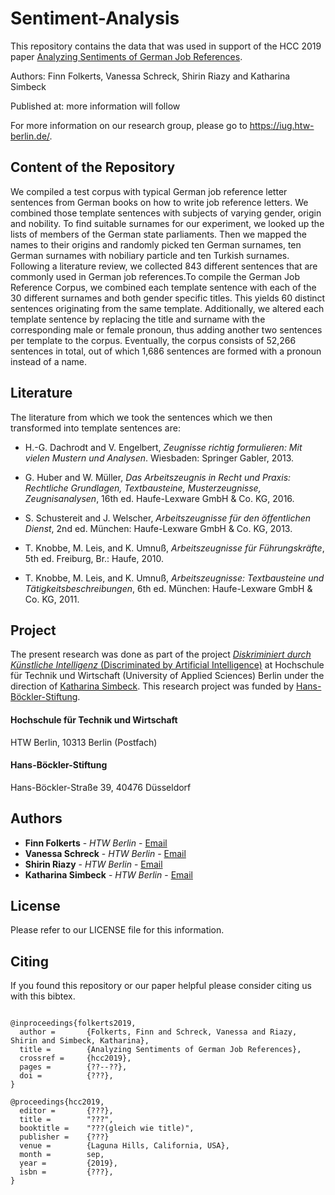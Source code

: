 # Sentiment-Analysis

This repository contains the data that was used in support of the HCC 2019 paper [Analyzing Sentiments of German Job References](XXXXXXXXXXXXXXXXXXX).

Authors: Finn Folkerts, Vanessa Schreck, Shirin Riazy and Katharina Simbeck

Published at: more information will follow

For more information on our research group, please go to https://iug.htw-berlin.de/. 

Content of the Repository
-------------------------

We compiled a test corpus with typical German job reference letter sentences from German books on how to write job reference letters. We combined those template sentences with subjects of varying gender, origin and nobility.
To find suitable surnames for our experiment, we looked up the lists of members of the German state parliaments. Then we mapped the names to their origins and randomly picked ten German surnames, ten German surnames with nobiliary
particle and ten Turkish surnames. Following a literature review, we collected 843 different sentences that are commonly used in German job references.To compile the German Job Reference Corpus, we combined each template sentence with each of the 30 different surnames and both gender specific titles. This yields 60 distinct sentences originating from the same template. Additionally,
we altered each template sentence by replacing the title and surname with the corresponding male or female pronoun, thus adding another two sentences per template to the corpus.
Eventually, the corpus consists of 52,266 sentences in total, out of which 1,686 sentences are formed with a pronoun instead of a name.



Literature
----------

The literature from which we took the sentences which we then transformed into template sentences are:

* H.-G. Dachrodt and V. Engelbert, _Zeugnisse richtig formulieren: Mit
vielen Mustern und Analysen_. Wiesbaden: Springer Gabler, 2013.

* G. Huber and W. Müller, _Das Arbeitszeugnis in Recht und Praxis:
Rechtliche Grundlagen, Textbausteine, Musterzeugnisse, Zeugnisanalysen_,
16th ed. Haufe-Lexware GmbH & Co. KG, 2016.

* S. Schustereit and J. Welscher, _Arbeitszeugnisse für den öffentlichen
Dienst_, 2nd ed. München: Haufe-Lexware GmbH & Co. KG, 2013.

* T. Knobbe, M. Leis, and K. Umnuß, _Arbeitszeugnisse für
Führungskräfte_, 5th ed. Freiburg, Br.: Haufe, 2010.

* T. Knobbe, M. Leis, and K. Umnuß, _Arbeitszeugnisse: Textbausteine und Tätigkeitsbeschreibungen_,
6th ed. München: Haufe-Lexware GmbH & Co. KG, 2011.


Project
-------

The present research was done as part of the project [*Diskriminiert durch Künstliche Intelligenz* (Discriminated by Artificial Intelligence)](https://iug.htw-berlin.de/?page_id=92 "Discriminated by Artificial Intelligence - Website")
at Hochschule für Technik und Wirtschaft (University of Applied Sciences) Berlin under the direction of [Katharina Simbeck](https://iug.htw-berlin.de/?page_id=230 "Katharina Simbeck - Website").
This research project was funded by [Hans-Böckler-Stiftung](https://www.boeckler.de/ "Hans-Böckler-Stiftung - Website").

#### Hochschule für Technik und Wirtschaft
HTW Berlin,
10313 Berlin (Postfach)

#### Hans-Böckler-Stiftung
Hans-Böckler-Straße 39,
40476 Düsseldorf 


Authors
-------

* **Finn Folkerts** - *HTW Berlin* - [Email](mailto:folkerts@htw-berlin.de)
* **Vanessa Schreck** - *HTW Berlin* - [Email](mailto:schreckv@htw-berlin.de)
* **Shirin Riazy** - *HTW Berlin* - [Email](mailto:riazys@htw-berlin.de)
* **Katharina Simbeck** - *HTW Berlin* - [Email](mailto:simbeck@htw-berlin.de)


License
-------

Please refer to our LICENSE file for this information.


Citing
------

If you found this repository or our paper helpful please consider citing us with this bibtex.  

```

@inproceedings{folkerts2019,
  author =       {Folkerts, Finn and Schreck, Vanessa and Riazy, Shirin and Simbeck, Katharina},
  title =        {Analyzing Sentiments of German Job References},
  crossref =     {hcc2019},
  pages =        {??--??},
  doi =          {???},
}

@proceedings{hcc2019,
  editor =       {???},
  title =        "???",
  booktitle =    "???(gleich wie title)",
  publisher =    {???}
  venue =        {Laguna Hills, California, USA},
  month =        sep,
  year =         {2019},
  isbn =         {???},
}

```
